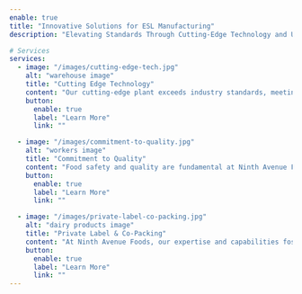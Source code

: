 ```yaml
---
enable: true
title: "Innovative Solutions for ESL Manufacturing"
description: "Elevating Standards Through Cutting-Edge Technology and Unwavering Commitment to Quality and Collaboration"

# Services
services:
  - image: "/images/cutting-edge-tech.jpg"
    alt: "warehouse image"
    title: "Cutting Edge Technology"
    content: "Our cutting-edge plant exceeds industry standards, meeting market demands with precision."
    button:
      enable: true
      label: "Learn More"
      link: ""

  - image: "/images/commitment-to-quality.jpg"
    alt: "workers image"
    title: "Commitment to Quality"
    content: "Food safety and quality are fundamental at Ninth Avenue Foods, guiding every aspect of our operations."
    button:
      enable: true
      label: "Learn More"
      link: ""

  - image: "/images/private-label-co-packing.jpg"
    alt: "dairy products image"
    title: "Private Label & Co-Packing"
    content: "At Ninth Avenue Foods, our expertise and capabilities foster winning partnerships to elevate your products."
    button:
      enable: true
      label: "Learn More"
      link: ""
---
```

